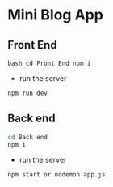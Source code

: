 # Mini Blog App

## Front End 

`bash
cd Front End
npm i
`

- run the server

```bash
npm run dev
```

## Back end
```bash
cd Back end
npm i 
```

- run the server 
```bash
npm start or nodemon app.js
```

